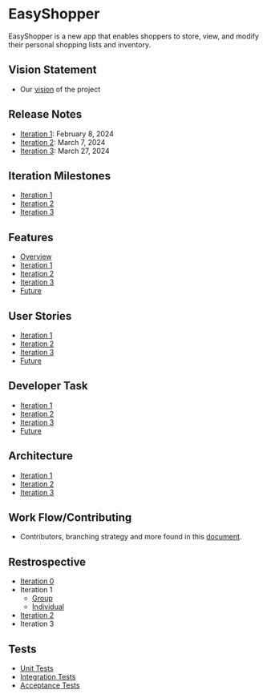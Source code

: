 # EasyShopper
EasyShopper is a new app that enables shoppers to store, view, and modify their personal shopping lists and inventory. 

## Vision Statement
- Our [vision](https://code.cs.umanitoba.ca/comp3350-winter2024/lethalcompany-a01-13/-/blob/main/Documents/VisionStatement.md) of the project

## Release Notes
- [Iteration 1](https://code.cs.umanitoba.ca/comp3350-winter2024/lethalcompany-a01-13/-/blob/main/Documents/Iteration%201/Iteration_1_Release_Notes.md): February 8, 2024
- [Iteration 2](https://code.cs.umanitoba.ca/comp3350-winter2024/lethalcompany-a01-13/-/blob/main/Documents/Iteration%202/Iteration_2_Release_Notes.md?ref_type=heads): March 7, 2024
- [Iteration 3](https://code.cs.umanitoba.ca/comp3350-winter2024/lethalcompany-a01-13/-/blob/main/Documents/Iteration%203/Iteration_3_Release_Notes.md?ref_type=heads): March 27, 2024

## Iteration Milestones 
- [Iteration 1](https://code.cs.umanitoba.ca/comp3350-winter2024/lethalcompany-a01-13/-/milestones/11#tab-issues)
- [Iteration 2](https://code.cs.umanitoba.ca/comp3350-winter2024/lethalcompany-a01-13/-/milestones/12#tab-issues)
- [Iteration 3](https://code.cs.umanitoba.ca/comp3350-winter2024/lethalcompany-a01-13/-/milestones/13#tab-issues)

## Features
- [Overview](https://code.cs.umanitoba.ca/comp3350-winter2024/lethalcompany-a01-13/-/issues/?sort=created_date&state=all&label_name%5B%5D=Feature&first_page_size=20)
- [Iteration 1](https://code.cs.umanitoba.ca/comp3350-winter2024/lethalcompany-a01-13/-/issues/?sort=created_date&state=all&label_name%5B%5D=Feature&milestone_title=Iteration%201&first_page_size=20)
- [Iteration 2](https://code.cs.umanitoba.ca/comp3350-winter2024/lethalcompany-a01-13/-/issues/?sort=created_date&state=all&label_name%5B%5D=Feature&milestone_title=Iteration%202&first_page_size=20) 
- [Iteration 3](https://code.cs.umanitoba.ca/comp3350-winter2024/lethalcompany-a01-13/-/issues/?sort=created_date&state=all&label_name%5B%5D=Feature&milestone_title=Iteration%203&first_page_size=20)
- [Future](https://code.cs.umanitoba.ca/comp3350-winter2024/lethalcompany-a01-13/-/issues/?sort=created_date&state=opened&milestone_title=Future&label_name%5B%5D=Feature&first_page_size=20)

## User Stories
- [Iteration 1](https://code.cs.umanitoba.ca/comp3350-winter2024/lethalcompany-a01-13/-/issues/?sort=created_date&state=all&label_name%5B%5D=User%20Stories&milestone_title=Iteration%201&first_page_size=20)
- [Iteration 2](https://code.cs.umanitoba.ca/comp3350-winter2024/lethalcompany-a01-13/-/issues/?sort=created_date&state=opened&label_name%5B%5D=User%20Stories&milestone_title=Iteration%202&first_page_size=20)
- [Iteration 3](https://code.cs.umanitoba.ca/comp3350-winter2024/lethalcompany-a01-13/-/issues/?sort=created_date&state=opened&milestone_title=Iteration%203&label_name%5B%5D=User%20Stories&first_page_size=20)
- [Future](https://code.cs.umanitoba.ca/comp3350-winter2024/lethalcompany-a01-13/-/issues/?sort=created_date&state=opened&label_name%5B%5D=User%20Stories&milestone_title=Future&first_page_size=20)

## Developer Task
- [Iteration 1](https://code.cs.umanitoba.ca/comp3350-winter2024/lethalcompany-a01-13/-/issues/?sort=created_date&state=all&label_name%5B%5D=Dev%20Task&milestone_title=Iteration%201&first_page_size=20)
- [Iteration 2](https://code.cs.umanitoba.ca/comp3350-winter2024/lethalcompany-a01-13/-/issues/?sort=created_date&state=opened&milestone_title=Iteration%202&label_name%5B%5D=Dev%20Task&first_page_size=20)
- [Iteration 3](https://code.cs.umanitoba.ca/comp3350-winter2024/lethalcompany-a01-13/-/issues/?sort=created_date&state=opened&label_name%5B%5D=Dev%20Task&milestone_title=Iteration%203&first_page_size=20)
- [Future](https://code.cs.umanitoba.ca/comp3350-winter2024/lethalcompany-a01-13/-/issues/?sort=created_date&state=opened&milestone_title=Future&label_name%5B%5D=Dev%20Task&first_page_size=20)

## Architecture
- [Iteration 1](https://code.cs.umanitoba.ca/comp3350-winter2024/lethalcompany-a01-13/-/blob/main/Documents/Iteration%201/Architecture%20Diagram/Iteration%201%20Architecture%20Diagram%20Final.md?ref_type=heads)
- [Iteration 2](https://code.cs.umanitoba.ca/comp3350-winter2024/lethalcompany-a01-13/-/blob/main/Documents/Iteration%202/Iteration_2_Architecture_Diagram.png)
- [Iteration 3](https://code.cs.umanitoba.ca/comp3350-winter2024/lethalcompany-a01-13/-/blob/main/Documents/Iteration%203/Iteration_3_Architecture_Diagram.png?ref_type=heads)

## Work Flow/Contributing
- Contributors, branching strategy and more found in this [document](https://code.cs.umanitoba.ca/comp3350-winter2024/lethalcompany-a01-13/-/blob/main/Documents/Iteration%201/Contributing.md).

## Restrospective 
- [Iteration 0](https://code.cs.umanitoba.ca/comp3350-winter2024/lethalcompany-a01-13/-/blob/main/Documents/Iteration0Retrospective.md)
- Iteration 1
    * [Group](https://code.cs.umanitoba.ca/comp3350-winter2024/lethalcompany-a01-13/-/blob/main/Documents/Iteration%201/Retrospective/Iteration1_GroupRetrospective.md?ref_type=heads)
    * [Individual](https://code.cs.umanitoba.ca/comp3350-winter2024/lethalcompany-a01-13/-/blob/main/Documents/Iteration%201/Retrospective/Iteration1_IndividualRetrospective.md?ref_type=heads)
- [Iteration 2](https://code.cs.umanitoba.ca/comp3350-winter2024/lethalcompany-a01-13/-/blob/main/Documents/Iteration%202/Iteration_2_Retrospective.md?ref_type=heads)
- Iteration 3

## Tests
- [Unit Tests](https://code.cs.umanitoba.ca/comp3350-winter2024/lethalcompany-a01-13/-/blob/main/app/src/test/java/com/example/easyshopper/AllUnitTests.java?ref_type=heads)
- [Integration Tests](https://code.cs.umanitoba.ca/comp3350-winter2024/lethalcompany-a01-13/-/blob/main/app/src/test/java/com/example/easyshopper/AllIntegrationTests.java?ref_type=heads)
- [Acceptance Tests](https://code.cs.umanitoba.ca/comp3350-winter2024/lethalcompany-a01-13/-/blob/main/app/src/androidTest/java/com/example/easyshopper/AllAcceptanceTests.java?ref_type=heads)
